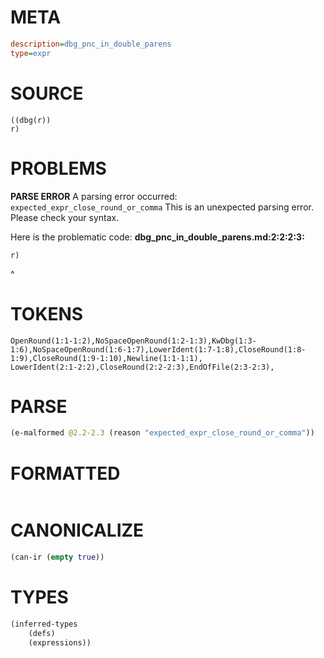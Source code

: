 # META
~~~ini
description=dbg_pnc_in_double_parens
type=expr
~~~
# SOURCE
~~~roc
((dbg(r))
r)
~~~
# PROBLEMS
**PARSE ERROR**
A parsing error occurred: `expected_expr_close_round_or_comma`
This is an unexpected parsing error. Please check your syntax.

Here is the problematic code:
**dbg_pnc_in_double_parens.md:2:2:2:3:**
```roc
r)
```
 ^


# TOKENS
~~~zig
OpenRound(1:1-1:2),NoSpaceOpenRound(1:2-1:3),KwDbg(1:3-1:6),NoSpaceOpenRound(1:6-1:7),LowerIdent(1:7-1:8),CloseRound(1:8-1:9),CloseRound(1:9-1:10),Newline(1:1-1:1),
LowerIdent(2:1-2:2),CloseRound(2:2-2:3),EndOfFile(2:3-2:3),
~~~
# PARSE
~~~clojure
(e-malformed @2.2-2.3 (reason "expected_expr_close_round_or_comma"))
~~~
# FORMATTED
~~~roc

~~~
# CANONICALIZE
~~~clojure
(can-ir (empty true))
~~~
# TYPES
~~~clojure
(inferred-types
	(defs)
	(expressions))
~~~
